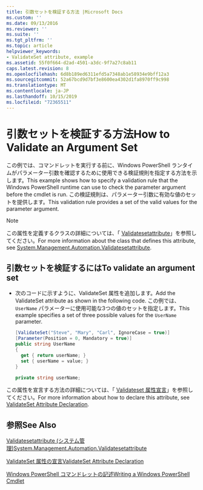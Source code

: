 ```yaml
---
title: 引数セットを検証する方法 |Microsoft Docs
ms.custom: ''
ms.date: 09/13/2016
ms.reviewer: ''
ms.suite: ''
ms.tgt_pltfrm: ''
ms.topic: article
helpviewer_keywords:
- ValidateSet attribute, example
ms.assetid: 55f0f664-d2ad-4501-a3dc-9f7a27c8ab11
caps.latest.revision: 8
ms.openlocfilehash: 6d8b189ed6311efd5a7348ab1e58934e9bff12a3
ms.sourcegitcommit: 52a67bcd9d7bf3e8600ea4302d1fa8970ff9c998
ms.translationtype: MT
ms.contentlocale: ja-JP
ms.lasthandoff: 10/15/2019
ms.locfileid: "72365511"
---
```

# <a name="how-to-validate-an-argument-set"></a><span data-ttu-id="a001a-102">引数セットを検証する方法</span><span class="sxs-lookup"><span data-stu-id="a001a-102">How to Validate an Argument Set</span></span>

<span data-ttu-id="a001a-103">この例では、コマンドレットを実行する前に、Windows PowerShell ランタイムがパラメーター引数を確認するために使用できる検証規則を指定する方法を示します。</span><span class="sxs-lookup"><span data-stu-id="a001a-103">This example shows how to specify a validation rule that the Windows PowerShell runtime can use to check the parameter argument before the cmdlet is run.</span></span> <span data-ttu-id="a001a-104">この検証規則は、パラメーター引数に有効な値のセットを提供します。</span><span class="sxs-lookup"><span data-stu-id="a001a-104">This validation rule provides a set of the valid values for the parameter argument.</span></span>

> [!NOTE]
> <span data-ttu-id="a001a-105">この属性を定義するクラスの詳細については、「 [Validatesetattribute](/dotnet/api/System.Management.Automation.ValidateSetAttribute)」を参照してください。</span><span class="sxs-lookup"><span data-stu-id="a001a-105">For more information about the class that defines this attribute, see [System.Management.Automation.Validatesetattribute](/dotnet/api/System.Management.Automation.ValidateSetAttribute).</span></span>

## <a name="to-validate-an-argument-set"></a><span data-ttu-id="a001a-106">引数セットを検証するには</span><span class="sxs-lookup"><span data-stu-id="a001a-106">To validate an argument set</span></span>

- <span data-ttu-id="a001a-107">次のコードに示すように、ValidateSet 属性を追加します。</span><span class="sxs-lookup"><span data-stu-id="a001a-107">Add the ValidateSet attribute as shown in the following code.</span></span> <span data-ttu-id="a001a-108">この例では、`UserName` パラメーターに使用可能な3つの値のセットを指定します。</span><span class="sxs-lookup"><span data-stu-id="a001a-108">This example specifies a set of three possible values for the `UserName` parameter.</span></span>

    ```csharp
    [ValidateSet("Steve", "Mary", "Carl", IgnoreCase = true)]
    [Parameter(Position = 0, Mandatory = true)]
    public string UserName
    {
      get { return userName; }
      set { userName = value; }
    }

    private string userName;
    ```

<span data-ttu-id="a001a-109">この属性を宣言する方法の詳細については、「 [Validateset 属性宣言](./validateset-attribute-declaration.md)」を参照してください。</span><span class="sxs-lookup"><span data-stu-id="a001a-109">For more information about how to declare this attribute, see [ValidateSet Attribute Declaration](./validateset-attribute-declaration.md).</span></span>

## <a name="see-also"></a><span data-ttu-id="a001a-110">参照</span><span class="sxs-lookup"><span data-stu-id="a001a-110">See Also</span></span>

[<span data-ttu-id="a001a-111">Validatesetattribute (システム管理)</span><span class="sxs-lookup"><span data-stu-id="a001a-111">System.Management.Automation.Validatesetattribute</span></span>](/dotnet/api/System.Management.Automation.ValidateSetAttribute)

[<span data-ttu-id="a001a-112">ValidateSet 属性の宣言</span><span class="sxs-lookup"><span data-stu-id="a001a-112">ValidateSet Attribute Declaration</span></span>](./validateset-attribute-declaration.md)

[<span data-ttu-id="a001a-113">Windows PowerShell コマンドレットの記述</span><span class="sxs-lookup"><span data-stu-id="a001a-113">Writing a Windows PowerShell Cmdlet</span></span>](./writing-a-windows-powershell-cmdlet.md)
